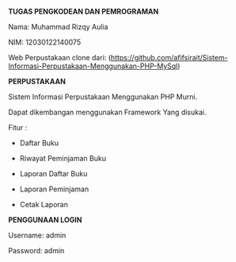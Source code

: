 **TUGAS PENGKODEAN DAN PEMROGRAMAN** 

Nama: Muhammad Rizqy Aulia

NIM: 12030122140075

Web Perpustakaan clone dari: (https://github.com/afifsirait/Sistem-Informasi-Perpustakaan-Menggunakan-PHP-MySql)

**PERPUSTAKAAN**

Sistem Informasi Perpustakaan Menggunakan PHP Murni.

Dapat dikembangan menggunakan Framework Yang disukai.

Fitur :

- Daftar Buku

- Riwayat Peminjaman Buku

- Laporan Daftar Buku

- Laporan Peminjaman

- Cetak Laporan

**PENGGUNAAN LOGIN**

Username: admin

Password: admin

